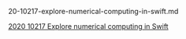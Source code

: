 20-10217-explore-numerical-computing-in-swift.md


[2020 10217 Explore numerical computing in Swift](https://developer.apple.com/videos/play/wwdc2020/10217/)


